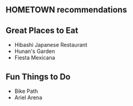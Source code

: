 ## HOMETOWN recommendations

## Great Places to Eat
- Hibashi Japanese Restaurant
- Hunan's Garden
- Fiesta Mexicana

## Fun Things to Do
- Bike Path
- Ariel Arena
